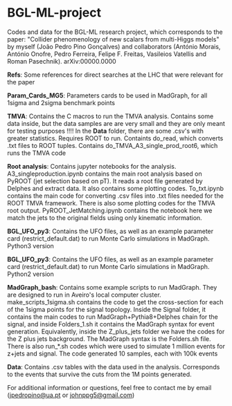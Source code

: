 # BGL-ML-project
Codes and data for the BGL-ML research project, which corresponds to the paper: "Collider phenomenology of new scalars from multi-Higgs models" by myself (João Pedro Pino Gonçalves) and collaborators (António Morais, António Onofre, Pedro Ferreira, Felipe F. Freitas, Vasileios Vatellis and Roman Pasechnik). arXiv:00000.0000

**Refs**: Some references for direct searches at the LHC that were relevant for the paper

**Param_Cards_MG5**: Parameters cards to be used in MadGraph, for all 1sigma and 2sigma benchmark points 

**TMVA**: Contains the C macros to run the TMVA analysis. Contains some data inside, but the data samples are are very small and they are only meant for testing purposes !!!! In the **Data** folder, there are some .csv's with greater statistics. Requires ROOT to run. Containts do_read, which converts .txt files to ROOT tuples. Contains do_TMVA_A3_single_prod_root6, which runs the TMVA code

**Root analysis**: Contains jupyter notebooks for the analysis. A3_singleproduction.ipynb contains the main root analysis based on PyROOT (jet selection based on pT). It reads a root file generated by Delphes and extract data. It also contains some plotting codes. To_txt.ipynb contains the main code for converting .csv files into .txt files needed for the ROOT TMVA framework. There is also some plotting codes for the TMVA root output. PyROOT_JetMatching.ipynb contains the notebook here we match the jets to the original fields using only kinematic information.

**BGL_UFO_py3**: Contains the UFO files, as well as an example parameter card (restrict_default.dat) to run Monte Carlo simulations in MadGraph. Python3 version

**BGL_UFO_py3**: Contains the UFO files, as well as an example parameter card (restrict_default.dat) to run Monte Carlo simulations in MadGraph. Python2 version

**MadGraph_bash**: Contains some example scripts to run MadGraph. They are designed to run in Aveiro's local computer cluster. make_scripts_1sigma.sh contains the code to get the cross-section for each of the 1sigma points for the signal topology. Inside the Signal folder, it contains the main codes to run MadGraph+Pythia8+Delphes chain for the signal, and inside Folders_1.sh it contains the MadGraph syntax for event generation. Equivalently, inside the Z_plus_jets folder we have the codes for the Z plus jets background. The MadGraph syntax is the Folders.sh file.
There is also run_\*.sh codes which were used to simulate 1 million events for z+jets and signal. The code generated 10 samples, each with 100k events

**Data**: Contains .csv tables with the data used in the analysis. Corresponds to the events that survive the cuts from the 1M points generated.





For additional information or questions, feel free to contact me by email (jpedropino@ua.pt or johnppg5@gmail.com)
